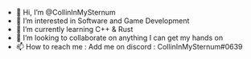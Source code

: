 - 👋 Hi, I’m @CollinInMySternum
- 👀 I’m interested in Software and Game Development
- 🌱 I’m currently learning C++ & Rust
- 💞️ I’m looking to collaborate on anything I can get my hands on
- 📫 How to reach me : Add me on discord : CollinInMySternum#0639

<!---
CollinInMySternum/CollinInMySternum is a ✨ special ✨ repository because its `README.md` (this file) appears on your GitHub profile.
You can click the Preview link to take a look at your changes.
--->
